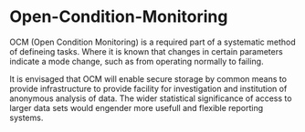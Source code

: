 # Open-Condition-Monitoring
OCM (Open Condition Monitoring) is a required part of a systematic method of defineing tasks. Where it is known that changes in certain parameters indicate a mode change, such as from operating normally to failing.

It is envisaged that OCM will enable secure storage by common means to provide infrastructure to provide facility  for investigation and institution of anonymous analysis of data. The wider statistical significance of access to larger data sets would engender more usefull and flexible reporting systems. 

